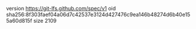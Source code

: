 version https://git-lfs.github.com/spec/v1
oid sha256:8f303faef04a06d7c42537e3124d427476c9ea146b48274d6b40e155a60d815f
size 2109
